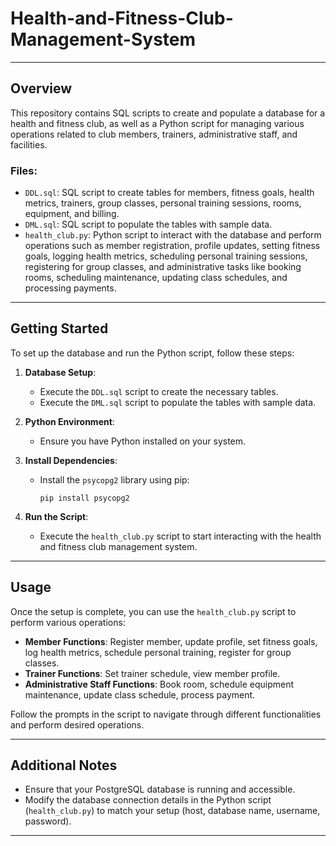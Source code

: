 # Health-and-Fitness-Club-Management-System

---

## Overview

This repository contains SQL scripts to create and populate a database for a health and fitness club, as well as a Python script for managing various operations related to club members, trainers, administrative staff, and facilities.

### Files:

- `DDL.sql`: SQL script to create tables for members, fitness goals, health metrics, trainers, group classes, personal training sessions, rooms, equipment, and billing.
- `DML.sql`: SQL script to populate the tables with sample data.
- `health_club.py`: Python script to interact with the database and perform operations such as member registration, profile updates, setting fitness goals, logging health metrics, scheduling personal training sessions, registering for group classes, and administrative tasks like booking rooms, scheduling maintenance, updating class schedules, and processing payments.

---

## Getting Started

To set up the database and run the Python script, follow these steps:

1. **Database Setup**:
   - Execute the `DDL.sql` script to create the necessary tables.
   - Execute the `DML.sql` script to populate the tables with sample data.

2. **Python Environment**:
   - Ensure you have Python installed on your system.

3. **Install Dependencies**:
   - Install the `psycopg2` library using pip:
     ```
     pip install psycopg2
     ```

4. **Run the Script**:
   - Execute the `health_club.py` script to start interacting with the health and fitness club management system.

---

## Usage

Once the setup is complete, you can use the `health_club.py` script to perform various operations:

- **Member Functions**: Register member, update profile, set fitness goals, log health metrics, schedule personal training, register for group classes.
- **Trainer Functions**: Set trainer schedule, view member profile.
- **Administrative Staff Functions**: Book room, schedule equipment maintenance, update class schedule, process payment.

Follow the prompts in the script to navigate through different functionalities and perform desired operations.

---

## Additional Notes

- Ensure that your PostgreSQL database is running and accessible.
- Modify the database connection details in the Python script (`health_club.py`) to match your setup (host, database name, username, password).

---
